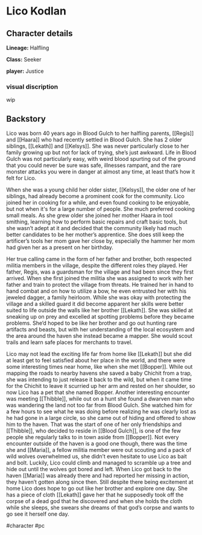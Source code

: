 # Lico Kodlan

## Character details
**Lineage:** Halfling

**Class:** Seeker

**player:** Justice


### visual discription
wip


## Backstory
Lico was born 40 years ago in Blood Gulch to her halfling parents, [[Regis]] and [[Haara]] who had recently settled in Blood Gulch. She has 2 older siblings, [[Lekath]] and [[Kelsys]]. She was never particularly close to her family growing up but not for lack of trying, she’s just awkward. Life in Blood Gulch was not particularly easy, with weird blood spurting out of the ground that you could never be sure was safe, illnesses rampant, and the rare monster attacks you were in danger at almost any time, at least that’s how it felt for Lico.

When she was a young child her older sister, [[Kelsys]], the older one of her siblings, had already become a prominent cook for the community. Lico joined her in cooking for a while, and even found cooking to be enjoyable, but not when it's for a large number of people. She much preferred cooking small meals. As she grew older she joined her mother Haara in tool smithing, learning how to perform basic repairs and craft basic tools, but she wasn’t adept at it and decided that the community likely had much better candidates to be her mother’s apprentice. She does still keep the artificer’s tools her mom gave her close by, especially the hammer her mom had given her as a present on her birthday. 

Her true calling came in the form of her father and brother, both respected militia members in the village, despite the different roles they played. Her father, Regis, was a guardsman for the village and had been since they first arrived. When she first joined the militia she was assigned to work with her father and train to protect the village from threats. He trained her in hand to hand combat and on how to utilize a bow, he even entrusted her with his jeweled dagger, a family heirloom. While she was okay with protecting the village and a skilled guard it did become apparent her skills were better suited to life outside the walls like her brother [[Lekath]]. She was skilled at sneaking up on prey and excelled at spotting problems before they became problems. She’d hoped to be like her brother and go out hunting rare artifacts and beasts, but with her understanding of the local ecosystem and the area around the haven she instead became a mapper. She would scout trails and learn safe places for merchants to travel.

Lico may not lead the exciting life far from home like [[Lekath]] but she did at least get to feel satisfied about her place in the world, and there were some interesting times near home, like when she met [[Bopper]]. While out mapping the roads to nearby havens she saved a baby Chichit from a trap, she was intending to just release it back to the wild, but when it came time for the Chichit to leave it scurried up her arm and rested on her shoulder, so now Lico has a pet that she named Bopper. Another interesting encounter was meeting [[Thibble]], while out on a hunt she found a dwarven man who was wandering the land not too far from Blood Gulch. She watched him for a few hours to see what he was doing before realizing he was clearly lost as he had gone in a large circle, so she came out of hiding and offered to show him to the haven. That was the start of one of her only friendships and [[Thibble]], who decided to reside in [[Blood Gulch]], is one of the few people she regularly talks to in town aside from [[Bopper]]. Not every encounter outside of the haven is a good one though, there was the time she and [[Maria]], a fellow militia member were out scouting and a pack of wild wolves overwhelmed us, she didn’t even hesitate to use Lico as bait and bolt. Luckily, Lico could climb and managed to scramble up a tree and hide out until the wolves got bored and left. When Lico got back to the haven [[Maria]] was already there and had reported her missing in action, they haven’t gotten along since then. Still despite there being excitement at home Lico does hope to go out like her brother and explore one day. She has a piece of cloth [[Lekath]] gave her that he supposedly took off the corpse of a dead god that he discovered and when she holds the cloth while she sleeps, she swears she dreams of that god’s corpse and wants to go see it herself one day.

#character #pc